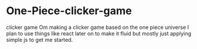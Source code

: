 # One-Piece-clicker-game
clicker game
Om making a clicker game based on the one piece universe
I plan to use things like react later on to make it fluid but mostly  just applying simple js to get me started.
